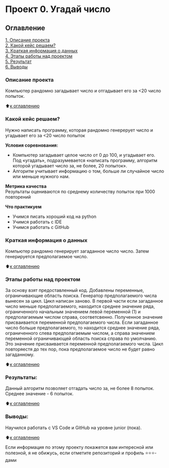 # Проект 0. Угадай число

## Оглавление  
[1. Описание проекта](.README.#Описание-проекта)  
[2. Какой кейс решаем?](.README.md#Какой-кейс-решаем)  
[3. Краткая информация о данных](.README.md#Краткая-информация-о-данных)  
[4. Этапы работы над проектом](.README.md#Этапы-работы-над-проектом)  
[5. Результат](.README.md#Результат)    
[6. Выводы](.README.md#Выводы) 

### Описание проекта    
Компьютер рандомно загадывает число и отгадывает его за <20 число попыток.

:arrow_up:[к оглавлению](_)


### Какой кейс решаем?    
Нужно написать программу, которая рандомно генерерует число и угадывает его за <20 число попыток

**Условия соревнования:**  
- Компьютер загадывает целое число от 0 до 100, и угадывает его. Под «угадать», подразумевается «написать программу, алгоритм которой угадывает число за, не более, 20 попыток».
- Алгоритм учитывает информацию о том, больше ли случайное число или меньше нужного нам.

**Метрика качества**     
Результаты оцениваются по среднему количеству попыток при 1000 повторений

**Что практикуем**     
* Учимся писать хороший код на python
* Учимся работать с IDE
* Учимся работать с GitHub


### Краткая информация о данных
Компьютер рандомно генерирует загаданное число число. Затем генерируется предполагаемое число.
  
:arrow_up:[к оглавлению](.README.md#Оглавление)


### Этапы работы над проектом  
За основу взят предоставленный код. 
Добавлены переменные, ограничивающие область поиска.
Генератор предполагаемого числа вынесен за цикл.
Цикл написан заново. В первой части если загаданное число меньше предполагаемого, находится среднее значение ряда, ограниченного начальным значением левой переменной (1) и предполагаемым числом справа, соответсвенно. Полученное значение присваивается переменной предполагаемого числа.
Если загаданное число больше предполагаемого, то находится среднее значение ряда, ограниченного слева предполагаемым числом, а справа значением переменной ограничивающей область поиска справа по умолчанию. Это значение присваивается переменной предполагаемого числа.
Цикл повторяестя до тех пор, пока предполагаемое число не будет равно загаданному.


:arrow_up:[к оглавлению](.README.md#Оглавление)


### Результаты:  
Данный алгоритм позволяет отгадать число за, не более 8 попыток. Среднее значение - 6 попыток.

:arrow_up:[к оглавлению](.README.md#Оглавление)


### Выводы:  
Научился работать с VS Code и GitHub на уровне junior (пока).

:arrow_up:[к оглавлению](.README.md#Оглавление)


Если информация по этому проекту покажется вам интересной или полезной, я не обижусь, если отметите репозиторий и профиль ⭐️⭐️⭐️-дами
